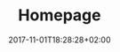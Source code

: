 ---
title: Homepage
date: 2017-11-01T18:28:28+02:00
draft: false
description: Jennifer Choi Mechanical Engineer California State University of Fullerton 

header:
  description: Hello, my name is <span class="accent-text">Jennifer.</span> I live in greater Los Angeles County. Always ready to learn something new. 
  image:
    url: home-hero.png
    alt: The top of mountain image
    media: "(max-width: 46.25em)"
    params:
    - options: 1130x500
    - options: 848x443
      cmd: Fit
    - options: 565x420
      cmd: Fit
    - options: 360x318
      cmd: Fit
text_groups:
  - name: Intro
    description: Mechanical Engineer and attended . Welcome to take a look at my projects from undergrad. [My interests are expanded in variety of subjects.]<span class="default-text bold-text">BOLD</span> 
  - name: Projects
projects:
  - title: EV3 Lego Race Car
    type: Mechanical Design Course Project
    link: https://unsplash.com/photos/hpjSkU2UYSU
    image:
      url: works/Ev3_proto.jpg
      alt: EV3 Lego Project
      media: "(max-width: 46.25em)"
      params:
      - options: 1130x590
      - options: 848x443
      - options: 565x420
      - options: 360x318 Left
  - title: Titan Rover
    type: Senior Design Project
    link: https://titanrover.com/
    class: short-col
    image:
      url: works/rover.jpg
      alt: The Analytic web design theme
      media: "(max-width: 46.25em)"
      params:
      - options: 364x590 Top
      - options: 848x443 Top
      - options: 565x420
      - options: 360x318
  - title: ARMORS
    type: Undergraduate Research
    link: https://unsplash.com/photos/ir5lIkVFqC4
    class: wide-col
    image:
      url: works/armors.jpg
      alt: Automatic Response Man-Overboard Rescue System
      media: "(max-width: 46.25em)"
      params:
      - options: 746x590 Left
      - options: 848x443 Top
      - options: 565x420 Left
      - options: 360x318 Center
  - title: Motorcycle Shocks
    type: CAD - SolidWorks Project
    link: https://unsplash.com/photos/JVSgcV8_vb4
    class: wide-col
    image:
      url: works/Configuration_1.jpg
      alt: Motorcycle Shocks
      media: "(max-width: 46.25em)"
      params:
      - options: 746x590 Center
      - options: 848x443 Center
      - options: 565x420 Center
      - options: 360x318 Center
  - title: StatApp
    type: UI/UX
    link: https://unsplash.com/photos/nJX74kn1yn4
    class: short-col
    image:
      url: works/statapp.jpg
      alt: The application for statistic
      media: "(max-width: 46.25em)"
      params:
      - options: 364x590 Left
      - options: 848x443
      - options: 565x420 Center
      - options: 360x318 Center
---